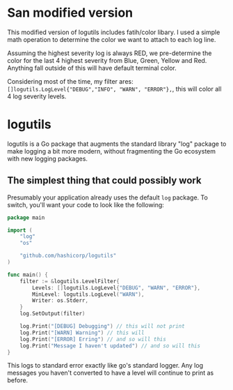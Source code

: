 # San modified version

This modified version of logutils includes fatih/color libary. I used a simple math operation to determine the color we want to attach to each log line.

Assuming the highest severity log is always RED, we pre-determine the color for the last 4 highest severity from Blue, Green, Yellow and Red. Anything fall outside of this will have default terminal color.

Considering most of the time, my filter ares: `[]logutils.LogLevel{"DEBUG","INFO", "WARN", "ERROR"},`, this will color all 4 log severity levels. 

# logutils

logutils is a Go package that augments the standard library "log" package
to make logging a bit more modern, without fragmenting the Go ecosystem
with new logging packages.

## The simplest thing that could possibly work

Presumably your application already uses the default `log` package. To switch, you'll want your code to look like the following:

```go
package main

import (
	"log"
	"os"

	"github.com/hashicorp/logutils"
)

func main() {
	filter := &logutils.LevelFilter{
		Levels: []logutils.LogLevel{"DEBUG", "WARN", "ERROR"},
		MinLevel: logutils.LogLevel("WARN"),
		Writer: os.Stderr,
	}
	log.SetOutput(filter)

	log.Print("[DEBUG] Debugging") // this will not print
	log.Print("[WARN] Warning") // this will
	log.Print("[ERROR] Erring") // and so will this
	log.Print("Message I haven't updated") // and so will this
}
```

This logs to standard error exactly like go's standard logger. Any log messages you haven't converted to have a level will continue to print as before.
